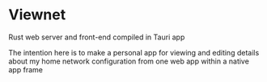 # Viewnet
Rust web server and front-end compiled in Tauri app

The intention here is to make a personal app for viewing and editing details about my home network configuration from one web app within a native app frame
